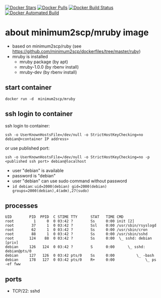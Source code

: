 [![Docker Stars](https://img.shields.io/docker/stars/minimum2scp/mruby.svg)]()
[![Docker Pulls](https://img.shields.io/docker/pulls/minimum2scp/mruby.svg)]()
[![Docker Build Status](https://img.shields.io/docker/build/minimum2scp/mruby.svg)]()
[![Docker Automated Build](https://img.shields.io/docker/automated/minimum2scp/mruby.svg)]()

# about minimum2scp/mruby image

 * based on minimum2scp/ruby (see https://github.com/minimum2scp/dockerfiles/tree/master/ruby)
 * mruby is installed
   * mruby package (by apt)
   * mruby-1.0.0 (by rbenv install)
   * mruby-dev (by rbenv install)

## start container

```
docker run -d  minimum2scp/mruby
```

## ssh login to container

ssh login to container:

```
ssh -o UserKnownHostsFile=/dev/null -o StrictHostKeyChecking=no debian@<container IP address>
```

or use published port:

```
ssh -o UserKnownHostsFile=/dev/null -o StrictHostKeyChecking=no -p <published ssh port> debian@localhost
```

 * user "debian" is available
 * password is "debian"
 * user "debian" can use sudo command without password
 * `id debian`: `uid=2000(debian) gid=2000(debian) groups=2000(debian),4(adm),27(sudo)`

## processes

```
UID        PID  PPID  C STIME TTY      STAT   TIME CMD
root         1     0  0 03:42 ?        Ss     0:00 init [2]
root        37     1  0 03:42 ?        Ssl    0:00 /usr/sbin/rsyslogd
root        62     1  0 03:42 ?        Ss     0:00 /usr/sbin/cron
root        88     1  0 03:42 ?        Ss     0:00 /usr/sbin/sshd
root       124    88  0 03:42 ?        Ss     0:00  \_ sshd: debian [priv]
debian     126   124  0 03:42 ?        S      0:00      \_ sshd: debian@pts/0
debian     127   126  0 03:42 pts/0    Ss     0:00          \_ -bash
debian     178   127  0 03:42 pts/0    R+     0:00              \_ ps -ef fww
```

## ports

 * TCP/22: sshd

